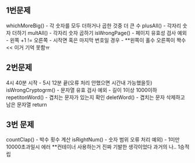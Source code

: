 ## 1번문제 
whichMoreBig() - 각 숫자를 모두 더하거나 곱한 것중 더 큰 수
plusAll() - 각자리 숫자 더하기
multAll() - 각자리 숫자 곱하기
isWrongPage() - 페이지 유효성 검사
    예외 - 왼쪽 +1 !=  오른쪽
         - 시작면 혹은 마지막 번호일 경우
         - **왼쪽이 홀수 오른쪽이 짝수 << 이거 기억 못함ㅠ

## 2번문제
4시 40분 시작 - 5시 12분 끝(오류 처리 안했으면 시간내 가능했을듯)
isWrongCryptogrm() -  문자열 유효 검사
    예외 - 길이 1이상 1000이하
repetitonWord() - 겹치는 문자가 있는지 확인
deletWord() - 겹치는 문자 삭제하고 남은 문자열 return

## 3번 문제
countClap() - 박수 횟수 계산
isRightNum() - 숫자 범위 오류 처리
    예외) - 1미만 10000초과일시 에러
**컨테이너 사용하는거 진짜 기발한 생각이었다 과거의 나.. 1승적립